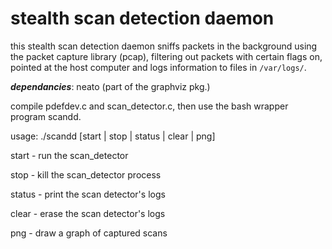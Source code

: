 stealth scan detection daemon
=====================

this stealth scan detection daemon sniffs packets in the background using the packet
capture library (pcap), filtering out packets with certain flags on, pointed
at the host computer and logs information to files in ```/var/logs/```.

***dependancies***: neato (part of the graphviz pkg.)

compile pdefdev.c and scan_detector.c, then use the bash wrapper program scandd.

usage: ./scandd [start | stop | status | clear | png]

start - run the scan_detector

stop - kill the scan_detector process

status - print the scan detector's logs

clear - erase the scan detector's logs

png - draw a graph of captured scans
